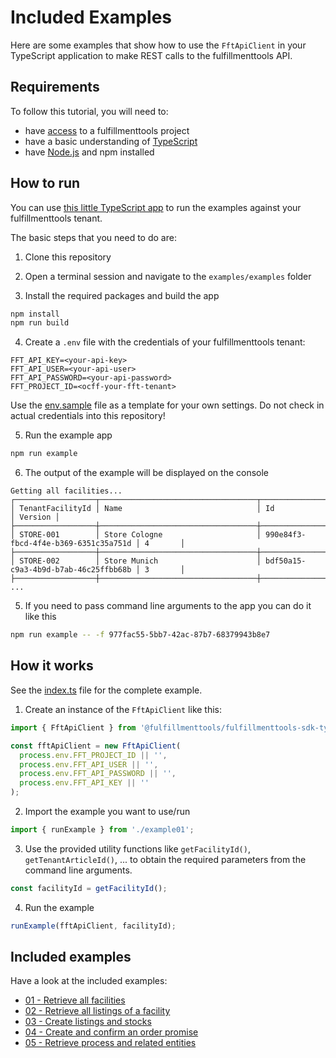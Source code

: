 # Included Examples

Here are some examples that show how to use the `FftApiClient` in your TypeScript application to make REST calls to the fulfillmenttools API.

## Requirements

To follow this tutorial, you will need to:
* have [access](https://docs.fulfillmenttools.com/api-docs/getting-started/setup-your-access-to-fulfillmenttools) to a fulfillmenttools project
* have a basic understanding of [TypeScript](https://www.typescriptlang.org/)
* have [Node.js](https://docs.npmjs.com/downloading-and-installing-node-js-and-npm) and npm installed

## How to run

You can use [this little TypeScript app](./src/index.ts) to run the examples against your fulfillmenttools tenant.

The basic steps that you need to do are:

1. Clone this repository

2. Open a terminal session and navigate to the `examples/examples` folder

3. Install the required packages and build the app

```bash
npm install
npm run build
```

4. Create a `.env` file with the credentials of your fulfillmenttools tenant:

```properties
FFT_API_KEY=<your-api-key>
FFT_API_USER=<your-api-user>
FFT_API_PASSWORD=<your-api-password>
FFT_PROJECT_ID=<ocff-your-fft-tenant>
```

Use the [env.sample](./env.sample) file as a template for your own settings.
Do not check in actual credentials into this repository!

5. Run the example app

```bash
npm run example
```

6. The output of the example will be displayed on the console

```
Getting all facilities...
┌──────────────────┬───────────────────────────────────┬──────────────────────────────────────┬─────────┐
│ TenantFacilityId │ Name                              │ Id                                   │ Version │
├──────────────────┼───────────────────────────────────┼──────────────────────────────────────┼─────────┤
│ STORE-001        │ Store Cologne                     │ 990e84f3-fbcd-4f4e-b369-6351c35a751d │ 4       │
├──────────────────┼───────────────────────────────────┼──────────────────────────────────────┼─────────┤
│ STORE-002        │ Store Munich                      │ bdf50a15-c9a3-4b9d-b7ab-46c25ffbb68b │ 3       │
├──────────────────┼───────────────────────────────────┼──────────────────────────────────────┼─────────┤
...
````

5. If you need to pass command line arguments to the app you can do it like this

```bash
npm run example -- -f 977fac55-5bb7-42ac-87b7-68379943b8e7
```

## How it works

See the [index.ts](./src/index.ts) file for the complete example.

1. Create an instance of the `FftApiClient` like this:
```typescript
import { FftApiClient } from '@fulfillmenttools/fulfillmenttools-sdk-typescript';

const fftApiClient = new FftApiClient(
  process.env.FFT_PROJECT_ID || '',
  process.env.FFT_API_USER || '',
  process.env.FFT_API_PASSWORD || '',
  process.env.FFT_API_KEY || ''
);
```

2. Import the example you want to use/run

```typescript
import { runExample } from './example01';
```

3. Use the provided utility functions like `getFacilityId()`, `getTenantArticleId()`, ... to obtain the
required parameters from the command line arguments.

```typescript
const facilityId = getFacilityId();
```

4. Run the example
```typescript
runExample(fftApiClient, facilityId);
```

## Included examples

Have a look at the included examples:

* [01 - Retrieve all facilities](./example01.md)
* [02 - Retrieve all listings of a facility](./example02.md)
* [03 - Create listings and stocks](./example03.md)
* [04 - Create and confirm an order promise](./example04.md)
* [05 - Retrieve process and related entities](./example05.md)
